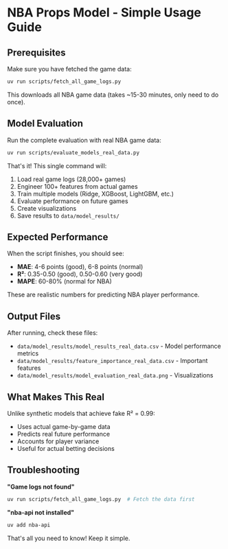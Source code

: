 # NBA Props Model - Simple Usage Guide

## Prerequisites

Make sure you have fetched the game data:
```bash
uv run scripts/fetch_all_game_logs.py
```

This downloads all NBA game data (takes ~15-30 minutes, only need to do once).

## Model Evaluation

Run the complete evaluation with real NBA game data:

```bash
uv run scripts/evaluate_models_real_data.py
```

That's it! This single command will:
1. Load real game logs (28,000+ games)
2. Engineer 100+ features from actual games
3. Train multiple models (Ridge, XGBoost, LightGBM, etc.)
4. Evaluate performance on future games
5. Create visualizations
6. Save results to `data/model_results/`

## Expected Performance

When the script finishes, you should see:
- **MAE**: 4-6 points (good), 6-8 points (normal)
- **R²**: 0.35-0.50 (good), 0.50-0.60 (very good)
- **MAPE**: 60-80% (normal for NBA)

These are realistic numbers for predicting NBA player performance.

## Output Files

After running, check these files:
- `data/model_results/model_results_real_data.csv` - Model performance metrics
- `data/model_results/feature_importance_real_data.csv` - Important features
- `data/model_results/model_evaluation_real_data.png` - Visualizations

## What Makes This Real

Unlike synthetic models that achieve fake R² = 0.99:
- Uses actual game-by-game data
- Predicts real future performance
- Accounts for player variance
- Useful for actual betting decisions

## Troubleshooting

**"Game logs not found"**
```bash
uv run scripts/fetch_all_game_logs.py  # Fetch the data first
```

**"nba-api not installed"**
```bash
uv add nba-api
```

That's all you need to know! Keep it simple.